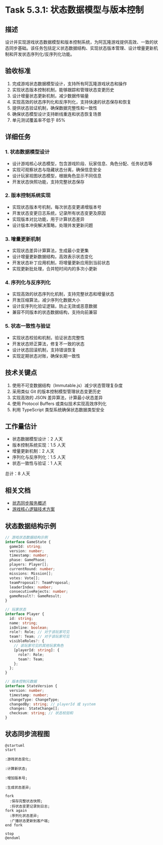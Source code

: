 # Task 5.3.1: 状态数据模型与版本控制

## 描述

设计并实现游戏状态数据模型和版本控制系统，为阿瓦隆游戏提供高效、一致的状态同步基础。该任务包括定义状态数据结构、实现状态版本管理、设计增量更新机制和开发状态序列化/反序列化功能。

## 验收标准

1. 完成游戏状态数据模型设计，支持所有阿瓦隆游戏状态和操作
2. 实现状态版本控制机制，能够跟踪和管理状态变更历史
3. 设计增量状态更新机制，减少数据传输量
4. 实现高效的状态序列化和反序列化，支持快速的状态保存和恢复
5. 提供状态验证机制，确保数据完整性和一致性
6. 确保状态模型设计支持断线重连和状态恢复场景
7. 单元测试覆盖率不低于 85%

## 详细任务

### 1. 状态数据模型设计

- 设计游戏核心状态模型，包含游戏阶段、玩家信息、角色分配、任务状态等
- 实现可观察状态与隐藏状态分离，确保信息安全
- 设计玩家视图状态模型，根据角色显示不同信息
- 开发状态快照功能，支持完整状态保存

### 2. 版本控制系统实现

- 实现状态版本号机制，每次状态变更递增版本号
- 开发状态变更日志系统，记录所有状态变更及原因
- 实现版本对比功能，用于计算状态差异
- 设计版本冲突解决策略，处理并发更新问题

### 3. 增量更新机制

- 实现状态差异计算算法，生成最小变更集
- 设计增量更新数据结构，高效表示状态变化
- 开发状态补丁应用机制，将增量更新应用到当前状态
- 实现更新批处理，合并短时间内的多次小更新

### 4. 序列化与反序列化

- 实现高效的状态序列化机制，支持完整状态和增量状态
- 开发压缩算法，减少序列化数据大小
- 设计反序列化验证逻辑，防止无效或恶意数据
- 兼容不同版本的状态数据结构，支持向前兼容

### 5. 状态一致性与验证

- 实现状态校验和机制，验证状态完整性
- 开发状态矫正算法，修复不一致的状态
- 设计状态回滚机制，支持错误恢复
- 实现定期状态对账，确保长期一致性

## 技术关键点

1. 使用不可变数据结构（Immutable.js）减少状态管理复杂度
2. 采用类似 Git 的版本控制模型管理状态变更历史
3. 实现高效的 JSON 差异算法，计算最小状态差异
4. 使用 Protocol Buffers 或类似技术实现高效序列化
5. 利用 TypeScript 类型系统确保状态数据类型安全

## 工作量估计

- 状态数据模型设计：2 人天
- 版本控制系统实现：1.5 人天
- 增量更新机制：2 人天
- 序列化与反序列化：1.5 人天
- 状态一致性与验证：1 人天

总计：8 人天

## 相关文档

- [状态同步服务概述](./README.md)
- [游戏核心逻辑技术方案](../Story5.2_游戏核心逻辑/技术方案.md)

## 状态数据结构示例

```typescript
// 游戏状态数据结构示例
interface GameState {
  gameId: string;
  version: number;
  timestamp: number;
  phase: GamePhase;
  players: Player[];
  currentRound: number;
  missions: Mission[];
  votes: Vote[];
  teamProposal?: TeamProposal;
  leaderIndex: number;
  consecutiveRejects: number;
  gameResult?: GameResult;
}

// 玩家状态
interface Player {
  id: string;
  name: string;
  isOnline: boolean;
  role?: Role; // 对于该玩家可见
  team?: Team; // 对于该玩家可见
  visibleRoles?: {
    // 该玩家可见的其他玩家角色
    [playerId: string]: {
      role?: Role;
      team?: Team;
    };
  };
}

// 版本控制元数据
interface StateVersion {
  version: number;
  timestamp: number;
  changeType: ChangeType;
  changedBy: string; // playerId 或 system
  changes: StateChange[];
  checksum: string; // 状态校验和
}
```

## 状态同步流程图

```plantuml
@startuml
start

:游戏状态变化;

:计算新状态;

:增加版本号;

:生成状态差异;

fork
  :保存完整状态快照;
  :将状态变更记录到日志;
fork again
  :序列化状态差异;
  :广播状态更新到客户端;
end fork

stop
@enduml
```
